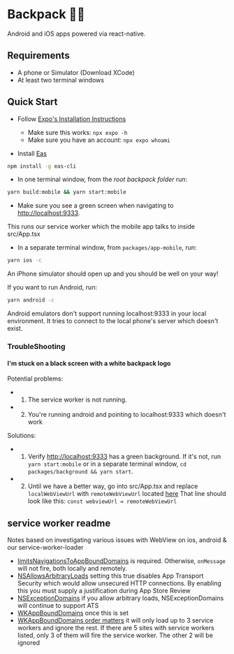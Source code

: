 # Backpack 🎒📱

Android and iOS apps powered via react-native.

## Requirements

- A phone or Simulator (Download XCode)
- At least two terminal windows

## Quick Start

- Follow [Expo's Installation Instructions](https://docs.expo.dev/get-started/installation/)

  - Make sure this works: `npx expo -h`
  - Make sure you have an account: `npx expo whoami`

- Install [Eas](https://docs.expo.dev/build/setup/#install-the-latest-eas-cli)

```sh
npm install -g eas-cli
```

- In one terminal window, from the _root backpack folder_ run:

```sh
yarn build:mobile && yarn start:mobile
```

- Make sure you see a green screen when navigating to [http://localhost:9333](http://localhost:9333).

This runs our service worker which the mobile app talks to inside src/App.tsx

- In a separate terminal window, from `packages/app-mobile`, run:

```sh
yarn ios -c
```

An iPhone simulator should open up and you should be well on your way!

If you want to run Android, run:

```sh
yarn android -c
```

Android emulators don't support running localhost:9333 in your local environment.
It tries to connect to the local phone's server which doesn't exist.

### TroubleShooting

#### I'm stuck on a black screen with a white backpack logo

Potential problems:

- 1. The service worker is not running.
- 2. You're running android and pointing to localhost:9333 which doesn't work

Solutions:

- 1. Verify [http://localhost:9333](http://localhost:9333) has a green background.
     If it's not, run `yarn start:mobile` or in a separate terminal window, `cd packages/background && yarn start`.

- 2. Until we have a better way, go into src/App.tsx and replace `localWebViewUrl` with `remoteWebViewUrl`
     located [here](https://github.com/coral-xyz/backpack/blob/master/packages/app-mobile/src/App.tsx#L132)
     That line should look like this: `const webviewUrl = remoteWebViewUrl`

## service worker readme

Notes based on investigating various issues with WebView on ios, android & our service-worker-loader

- [limitsNavigationsToAppBoundDomains](https://github.com/react-native-webview/react-native-webview/issues/1956) is required. Otherwise, `onMessage` will not fire, both locally and remotely.
- [NSAllowsArbitraryLoads](https://developer.apple.com/documentation/bundleresources/information_property_list/nsapptransportsecurity/nsallowsarbitraryloads) setting this true disables App Transport Security which would allow unsecured HTTP connections. By enabling this you must supply a justification during App Store Review
- [NSExceptionDomains](https://developer.apple.com/library/archive/documentation/General/Reference/InfoPlistKeyReference/Articles/CocoaKeys.html#//apple_ref/doc/uid/TP40009251-SW35) if you allow arbitrary loads, NSExceptionDomains will continue to support ATS
- [WKAppBoundDomains](https://webkit.org/blog/10882/app-bound-domains/) once this is set
- [WKAppBoundDomains order matters](https://bugs.webkit.org/show_bug.cgi?id=227531) it will only load up to 3 service workers and ignore the rest. If there are 5 sites with service workers listed, only 3 of them will fire the service worker. The other 2 will be ignored
